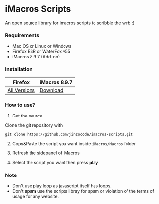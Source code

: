 # iMacros Scripts


An open source library for imacros scripts to scribble the web :)


### Requirements
- Mac OS or Linux or Windows
- Firefox ESR or WaterFox v55
- iMacros 8.9.7 (Add-on)

### Installation
Firefox | iMacros 8.9.7
------|------
[All Versions](https://www.mozilla.org/en-US/firefox/organizations/) | [Download](https://addons.mozilla.org/firefox/downloads/file/428670/type:attachment/imacros_for_firefox-8.9.7-fx.xpi?src=version-history)

### How to use?

1. Get the source

Clone the git repository with
```
git clone https://github.com/jinzocode/imacros-scripts.git
```

2. Copy&Paste the script you want inside ``iMacros/Macros`` folder

3. Refresh the sidepanel of iMacros

4. Select the script you want then press **play**

### Note

- Don't use play loop as javascript itself has loops.
- Don't **spam** use the scripts libray for spam or violation of the terms of usage for any website.
